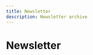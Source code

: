 ```yaml
---
title: Newsletter
description: Newsletter archive
---
```


# Newsletter

<script>
window.location.href = "https://www.youtube.com/watch?v=rTgj1HxmUbg";
</script>


